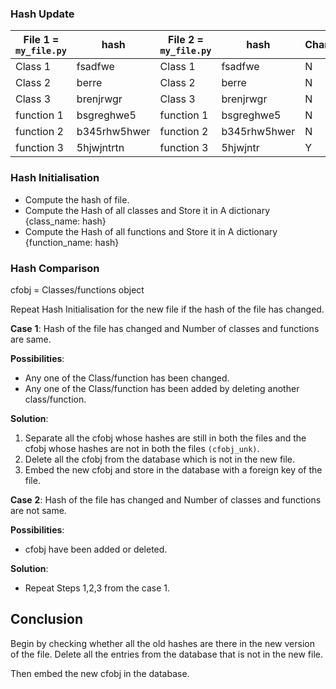 ### Hash Update

| File 1 = `my_file.py` |hash| File 2  = `my_file.py` |hash|ChangeNd| 
|----------|---|----------|--|----| 
| Class 1    |fsadfwe| Class 1   | fsadfwe|N| 
| Class 2    |berre| Class 2   | berre|N| 
| Class 3    |brenjrwgr| Class 3   |brenjrwgr |N| 
| function 1    |bsgreghwe5| function 1   |bsgreghwe5 |N| 
| function 2    |b345rhw5hwer |function 2   |b345rhw5hwer |N| 
| function 3    |5hjwjntrtn|function 3   |5hjwjntr |Y| 

### Hash Initialisation

- Compute the hash of file.
 - Compute the Hash of all classes and Store it in A dictionary {class_name: hash} 
 - Compute the Hash of all functions and Store it in A dictionary {function_name: hash}

### Hash Comparison

cfobj = Classes/functions object

Repeat Hash Initialisation for the new file if the hash of the file has changed.

**Case** **1**: Hash of the file has changed and Number of classes and functions are same. 

**Possibilities**: 
 - Any one of the Class/function has been changed.
 - Any one of the Class/function has been added by deleting another class/function.

**Solution**:
 1. Separate all the cfobj whose hashes are still in both the files and the cfobj whose hashes are not in both the files `(cfobj_unk)`.
 2. Delete all the cfobj from the database  which is not in the new file. 
 3. Embed the new cfobj and store in the database with a foreign key of the file.

**Case** **2**: Hash of the file has changed and Number of classes and functions are not same.

**Possibilities**:
 - cfobj have been added or deleted.

**Solution**:
 - Repeat Steps 1,2,3 from the case 1.


Conclusion
---

Begin by checking whether all the old hashes are there in the new version of the file. Delete all the entries from the database that is not in the new file.

Then embed the new cfobj in the database.   

